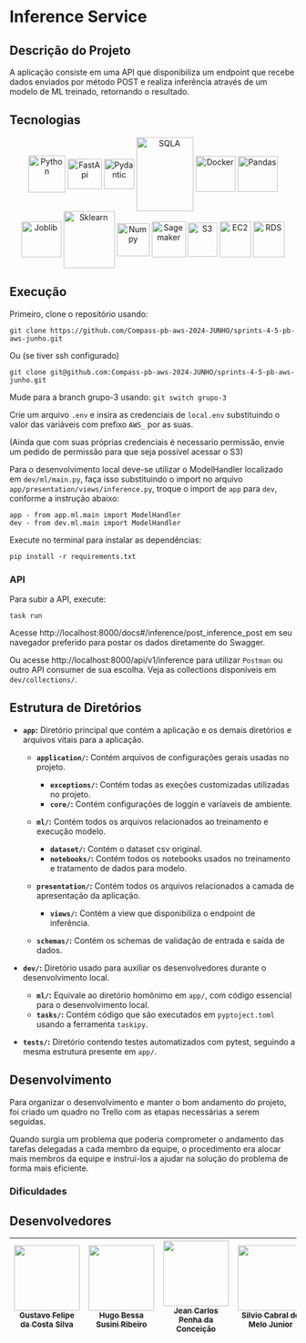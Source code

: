 # Inference Service

## Descrição do Projeto
A aplicação consiste em uma API que disponibiliza um endpoint que recebe dados enviados por método POST e realiza inferência através de um modelo de ML treinado, retornando o resultado.

## Tecnologias
<div align="center" style="display: inline_block;">
 <img align="center" alt="Python" height="65" width="65" src="https://devicon-website.vercel.app/api/python/original.svg"></img>
 <img align="center" alt="FastApi" height="53" width="60" src="https://devicon-website.vercel.app/api/fastapi/original.svg"></img>
 <img align="center" alt="Pydantic" height="53" width="53" src="https://docs.pydantic.dev/latest/logo-white.svg">
 <img align="center" alt="SQLA" height="130" width="100" src="https://devicon-website.vercel.app/api/sqlalchemy/plain.svg?color=%23C73A3A"></img>
 <img align="center" alt="Docker" height="63" width="70" src="https://devicon-website.vercel.app/api/docker/plain-wordmark.svg"></img>
 <img align="center" alt="Pandas" height="63" width="70" src="https://devicon-website.vercel.app/api/pandas/original.svg"></img>
 <img align="center" alt="Joblib" height="63" width="70" src="https://joblib.readthedocs.io/en/stable/_static/joblib_logo.svg"></img>
 <img align="center" alt="Sklearn" height="100" width="90" src="https://icon.icepanel.io/Technology/svg/scikit-learn.svg"></img>
 <img align="center" alt="Numpy" height="58" width="57" src="https://icon.icepanel.io/Technology/svg/NumPy.svg"></img>
 <img align="center" alt="Sagemaker" height="63" width="60" src="https://cloud-icons.onemodel.app/aws/Resource-Icons_01312023/Res_Machine-Learning/Res_48_Light/Res_Amazon-SageMaker_Model_48_Light.svg"></img>
 <img align="center" alt="S3" height="60" width="52" src="https://static-00.iconduck.com/assets.00/aws-s3-simple-storage-service-icon-423x512-sofvbo3x.png"></img>
 <img align="center" alt="EC2" height="63" width="55" src="https://www.svgrepo.com/show/448268/aws-ec2.svg"></img>
 <img align="center" alt="RDS" height="63" width="55" src="https://www.svgrepo.com/show/353458/aws-rds.svg"></img>
 
</div>

## Execução
Primeiro, clone o repositório usando:  
``` shell
git clone https://github.com/Compass-pb-aws-2024-JUNHO/sprints-4-5-pb-aws-junho.git

```
Ou (se tiver ssh configurado)  
``` shell
git clone git@github.com:Compass-pb-aws-2024-JUNHO/sprints-4-5-pb-aws-junho.git

```

Mude para a branch grupo-3 usando: `git switch grupo-3`

Crie um arquivo `.env` e insira as credenciais de `local.env` substituindo o valor das variáveis com prefixo `AWS_` por as suas.

(Ainda que com suas próprias credenciais é necessario permissão, envie um pedido de permissão para que seja possível acessar o S3)

Para o desenvolvimento local deve-se utilizar o ModelHandler localizado em `dev/ml/main.py`, faça isso substituindo o import no arquivo `app/presentation/views/inference.py`, troque o import de `app` para `dev`, conforme a instrução abaixo:

    app - from app.ml.main import ModelHandler
    dev - from dev.ml.main import ModelHandler


Execute no terminal para instalar as dependências:
``` shell
pip install -r requirements.txt
```

### API
Para subir a API, execute:
``` shell
task run
```
Acesse http://localhost:8000/docs#/inference/post_inference_post em seu navegador preferido para postar os dados diretamente do Swagger.

Ou acesse http://localhost:8000/api/v1/inference para utilizar `Postman` ou outro API consumer de sua escolha. Veja as collections disponíveis em `dev/collections/`.

## Estrutura de Diretórios

- **`app`:** Diretório principal que contém a aplicação e os demais diretórios e arquivos vitais para a aplicação.
    - **`application/`:** Contém arquivos de configurações gerais usadas no projeto.
        - **`exceptions/`:** Contém todas as exeções customizadas utilizadas no projeto.
        - **`core/`:** Contém configurações de loggin e varíaveis de ambiente.

    - **`ml/`:** Contém todos os arquivos relacionados ao treinamento e execução modelo. 
        - **`dataset/`:** Contém o dataset csv original.
        - **`notebooks/`:** Contém todos os notebooks usados no treinamento e tratamento de dados para modelo.

    - **`presentation/`:** Contém todos os arquivos relacionados a camada de apresentação da aplicação.
        - **`views/`:** Contém a view que disponibiliza o endpoint de inferência.

    - **`schemas/`:** Contém os schemas de validação de entrada e saída de dados.

- **`dev/`:** Diretório usado para auxiliar os desenvolvedores durante o desenvolvimento local.
    - **`ml/`:** Equivale ao diretório homônimo em `app/`, com código essencial para o desenvolvimento local.
    - **`tasks/`:** Contém código que são executados em `pyptoject.toml` usando a ferramenta `taskipy`.

- **`tests/`:** Diretório contendo testes automatizados com pytest, seguindo a mesma estrutura presente em `app/`.

## Desenvolvimento
Para organizar o desenvolvimento e manter o bom andamento do projeto, foi criado um quadro no Trello com as etapas necessárias a serem seguidas.

Quando surgia um problema que poderia comprometer o andamento das tarefas delegadas a cada membro da equipe, o procedimento era alocar mais membros da equipe e instruí-los a ajudar na solução do problema de forma mais eficiente.

### Dificuldades

## Desenvolvedores
| [<img loading="lazy" src="https://avatars.githubusercontent.com/u/97261564?v=4" width=115><br><sub>Gustavo Felipe da Costa Silva</sub>](https://github.com/gusttavofelipe) |  [<img loading="lazy" src="https://avatars.githubusercontent.com/u/130758430?v=4" width=115><br><sub>Hugo Bessa Susini Ribeiro</sub>](https://github.com/hsusini) |  [<img loading="lazy" src="https://avatars.githubusercontent.com/u/167718668?v=4" width=115><br><sub>Jean Carlos Penha da Conceição</sub>](https://github.com/JeanPTBR) |  [<img loading="lazy" src="https://avatars.githubusercontent.com/u/114765722?v=4" width=115><br><sub>Silvio Cabral de Melo Junior</sub>](https://github.com/SilvioCMJ)
| :---: | :---: | :---: | :---: |
